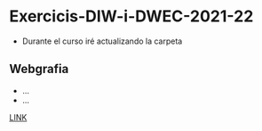 # Exercicis-DIW-i-DWEC-2021-22

- Durante el curso iré actualizando la carpeta

## Webgrafia

- ...
- ...

[LINK](https://docs.google.com/document/d/1ImIv0MihaxZJWmHPFyxGdp0GTb1QVYFfaTlQVcjVF_w/edit)